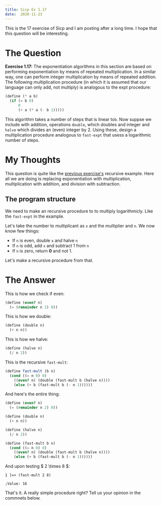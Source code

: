 ```yaml
---
title: Sicp Ex 1.17
date:  2020-11-23
---
```


This is the 17 exercise of Sicp and I am posting after a long time. I
hope that this question will be interesting.

# The Question

**Exercise 1.17:** The exponentiation algorithms in this section are based on performing
exponentiation by means of repeated multiplication. In a similar way, one can perform
integer multiplication by means of repeated addition. The following multiplication
procedure (in which it is assumed that our language can only add, not multiply) is analogous
to the expt procedure:

```scheme
(define (* a b)
  (if (= b 0)
      0
      (+ a (* a (- b 1)))))
```

This algorithm takes a number of steps that is linear to`b`. Now suppse
we include with addition, operations `double`, which doubles and integer
and `halve` which divides an (even) integer by 2.  Using these, design a
multiplication procedure analogous to `fast-expt` that usess a logarithmic
number of steps.

# My Thoughts

This question is quite like the [previous exercise's](https://benjamin-philip.github.io/sicp/sicp-ex-1-17) recursive example.
Here all we are doing is replacing exponentiation with multiplication,
multiplication with addition, and division with subtraction. 

## The program structure

We need to make an recursive procedure to to multiply logarithmicly. Like the 
`fast-expt` in the example.

Let's take the number to multiplicant as `x` and the multiplier and `n`.
We now know few things:

- If `n` is even, double `x` and halve `n`
- If `n` is odd, add `x` and subtract 1 from `n`
- If `n` is zero, return **0** and not 1.

Let's make a recursive procedure from that.

# The Answer

This is how we check if even:

```scheme
(define (even? n)
  (= (remainder n 2) 0))
```

This is how we double:

```scheme
(define (double n)
  (+ n n))
```

This is how we halve:

```scheme
(define (halve n)
  (/ n 2))
```

This is the recursive `fast-mult`:

```scheme
(define fast-mult (b n)
  (cond ((= n 0) 0)
	((even? n) (double (fast-mult b (halve n))))
	(else (+ b (fast-mult b (- n 1))))))
```

And here's the entire thing:

```scheme
(define (even? n)
  (= (remainder n 2) 0))

(define (double n)
  (+ n n))

(define (halve n)
  (/ n 2))

(define (fast-mult b n)
  (cond ((= n 0) 0)
	((even? n) (double (fast-mult b (halve n))))
	(else (+ b (fast-mult b (- n 1))))))
```


And upon testing $ 2 \times 8 $:

```
1 ]=> (fast-mult 2 8)

;Value: 16
```

That's it. A really simple procedure right? Tell us your opinion in the commnets below.
